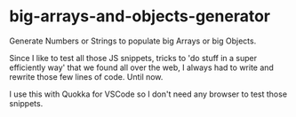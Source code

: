 # big-arrays-and-objects-generator
Generate Numbers or Strings to populate big Arrays or big Objects.

Since I like to test all those JS snippets, tricks to 'do stuff in a super efficiently way' that we found all over the web, I always had to write and rewrite those few lines of code. Until now.

I use this with Quokka for VSCode so I don't need any browser to test those snippets.

